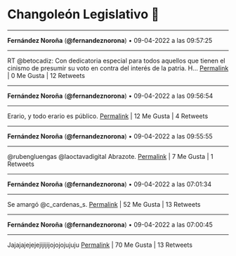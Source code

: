 # Changoleón Legislativo 🙈
*****
**Fernández Noroña** (**@fernandeznorona**) • 09-04-2022 a las 09:57:25
*****
RT @betocadiz: Con dedicatoria especial para todos aquellos que tienen el cinismo de presumir su voto en contra del interés de la patria.
H…
[Permalink](https://twitter.com/fernandeznorona/status/1512852193920970752) | 0 Me Gusta | 12 Retweets
*****
**Fernández Noroña** (**@fernandeznorona**) • 09-04-2022 a las 09:56:54
*****
Erario, y todo erario es público.
[Permalink](https://twitter.com/fernandeznorona/status/1512852064509960192) | 12 Me Gusta | 4 Retweets
*****
**Fernández Noroña** (**@fernandeznorona**) • 09-04-2022 a las 09:55:55
*****
@rubengluengas @laoctavadigital Abrazote.
[Permalink](https://twitter.com/fernandeznorona/status/1512851817830379522) | 7 Me Gusta | 1 Retweets
*****
**Fernández Noroña** (**@fernandeznorona**) • 09-04-2022 a las 07:01:34
*****
Se amargó @c_cardenas_s.
[Permalink](https://twitter.com/fernandeznorona/status/1512807941140672512) | 52 Me Gusta | 13 Retweets
*****
**Fernández Noroña** (**@fernandeznorona**) • 09-04-2022 a las 07:00:45
*****
Jajajajejejejijijijojojojujuju
[Permalink](https://twitter.com/fernandeznorona/status/1512807735959572489) | 70 Me Gusta | 13 Retweets